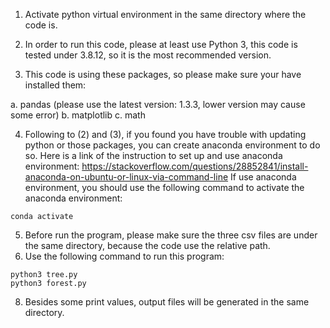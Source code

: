 1. Activate python virtual environment in the same directory where the code is.

2. In order to run this code, please at least use Python 3, this code is tested under 3.8.12, so it is the most recommended version.

3. This code is using these packages, so please make sure your have installed them:

a. pandas (please use the latest version: 1.3.3, lower version may cause some error)
b. matplotlib
c. math

4. Following to (2) and (3), if you found you have trouble with updating python or those packages, you can create anaconda environment to do so. Here is a link of the instruction to set up and use anaconda environment:
https://stackoverflow.com/questions/28852841/install-anaconda-on-ubuntu-or-linux-via-command-line
If use anaconda environment, you should use the following command to activate the anaconda environment:

```shell
conda activate
```

5. Before run the program, please make sure the three csv files are under the same directory, because the code use the relative path.
7. Use the following command to run this program:

```shell
python3 tree.py
python3 forest.py
```

8. Besides some print values, output files will be generated in the same directory.